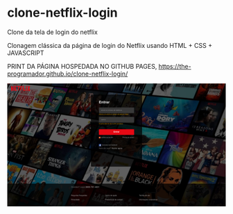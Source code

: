# clone-netflix-login
Clone da tela de login do netflix

Clonagem clássica da página de login do Netflix usando HTML + CSS + JAVASCRIPT

PRINT DA PÁGINA HOSPEDADA NO GITHUB PAGES, https://the-programador.github.io/clone-netflix-login/

![Print do Netflix Login Page](https://github.com/The-Programador/clone-netflix-login/blob/56db2286ed40e2856f297184cb9ec1013fb14658/images/print-netflix-login-page.png)
